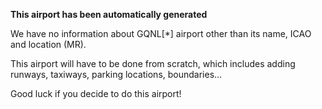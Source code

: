 **This airport has been automatically generated**

We have no information about GQNL[*] airport other than its name, ICAO and location (MR).

This airport will have to be done from scratch, which includes adding runways, taxiways, parking locations, boundaries...

Good luck if you decide to do this airport!